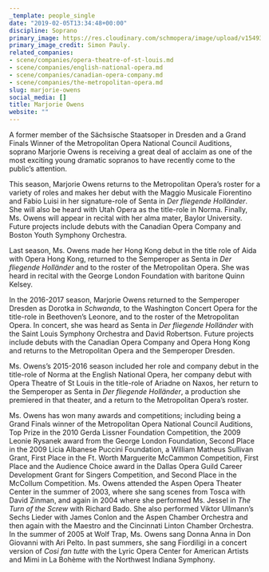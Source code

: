 ```yaml
---
_template: people_single
date: "2019-02-05T13:34:48+00:00"
discipline: Soprano
primary_image: https://res.cloudinary.com/schmopera/image/upload/v1549373545/media/2019/02/MarjorieOwens.jpg
primary_image_credit: Simon Pauly.
related_companies:
- scene/companies/opera-theatre-of-st-louis.md
- scene/companies/english-national-opera.md
- scene/companies/canadian-opera-company.md
- scene/companies/the-metropolitan-opera.md
slug: marjorie-owens
social_media: []
title: Marjorie Owens
website: ""
---
```

A former member of the Sächsische Staatsoper in Dresden and a Grand Finals Winner of the Metropolitan Opera National Council Auditions, soprano Marjorie Owens is receiving a great deal of acclaim as one of the most exciting young dramatic sopranos to have recently come to the public’s attention.   
  
This season, Marjorie Owens returns to the Metropolitan Opera’s roster for a variety of roles and makes her debut with the Maggio Musicale Fiorentino and Fabio Luisi in her signature-role of Senta in _Der fliegende Holländer_. She will also be heard with Utah Opera as the title-role in Norma. Finally, Ms. Owens will appear in recital with her alma mater, Baylor University. Future projects include debuts with the Canadian Opera Company and Boston Youth Symphony Orchestra.  
  
Last season, Ms. Owens made her Hong Kong debut in the title role of Aida with Opera Hong Kong, returned to the Semperoper as Senta in _Der fliegende Holländer_ and to the roster of the Metropolitan Opera. She was heard in recital with the George London Foundation with baritone Quinn Kelsey.   
  
In the 2016-2017 season, Marjorie Owens returned to the Semperoper Dresden as Dorotka in _Schwanda_, to the Washington Concert Opera for the title-role in Beethoven’s Leonore, and to the roster of the Metropolitan Opera. In concert, she was heard as Senta in _Der fliegende Holländer_ with the Saint Louis Symphony Orchestra and David Robertson. Future projects include debuts with the Canadian Opera Company and Opera Hong Kong and returns to the Metropolitan Opera and the Semperoper Dresden.  
  
Ms. Owens’s 2015-2016 season included her role and company debut in the title-role of Norma at the English National Opera, her company debut with Opera Theatre of St Louis in the title-role of Ariadne on Naxos, her return to the Semperoper as Senta in _Der fliegende Holländer_, a production she premiered in that theater, and a return to the Metropolitan Opera’s roster.   
  
Ms. Owens has won many awards and competitions; including being a Grand Finals winner of the Metropolitan Opera National Council Auditions, Top Prize in the 2010 Gerda Lissner Foundation Competition, the 2009 Leonie Rysanek award from the George London Foundation, Second Place in the 2009 Licia Albanese Puccini Foundation, a William Matheus Sullivan Grant, First Place in the Ft. Worth Marguerite McCammon Competition, First Place and the Audience Choice award in the Dallas Opera Guild Career Development Grant for Singers Competition, and Second Place in the McCollum Competition. Ms. Owens attended the Aspen Opera Theater Center in the summer of 2003, where she sang scenes from Tosca with David Zinman, and again in 2004 where she performed Ms. Jessel in _The Turn of the Screw_ with Richard Bado. She also performed Viktor Ullmann’s Sechs Lieder with James Conlon and the Aspen Chamber Orchestra and then again with the Maestro and the Cincinnati Linton Chamber Orchestra. In the summer of 2005 at Wolf Trap, Ms. Owens sang Donna Anna in Don Giovanni with Ari Pelto. In past summers, she sang Fiordiligi in a concert version of _Cosi fan tutte_ with the Lyric Opera Center for American Artists and Mimi in La Bohème with the Northwest Indiana Symphony.